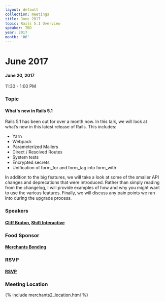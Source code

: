 ```yaml
---
layout: default
collection: meetings
title: June 2017
topic: Rails 5.1 Overview
speaker: TBD
year: 2017
month: '06'
---
```


# June 2017

#### June 20, 2017
11:30 - 1:00 PM

### Topic

#### What's new in Rails 5.1

Rails 5.1 has been out for over a month now. In this talk, we will look at what’s new in this latest release of Rails. This includes:

* Yarn
* Webpack
* Parameterized Mailers
* Direct / Resolved Routes
* System tests
* Encrypted secrets
* Unification of form_for and form_tag into form_with

In addition to the big features, we will take a look at some of the smaller API changes and deprecations that were introduced. Rather than simply reading from the changelog, I will provide examples of how and why you might want to use the various features. Finally, we will discuss any pain points we ran into during the upgrade process.

### Speakers

#### [Cliff Braton](https://twitter.com/cliffbraton), [Shift Interactive](https://shiftdsm.com)

### Food Sponsor

#### [Merchants Bonding](https://www.merchantsbonding.com)

### RSVP

#### [RSVP](https://www.eventbrite.com/e/june-irb-tickets-35148657581)

### Meeting Location
{% include merchants2_location.html %}
